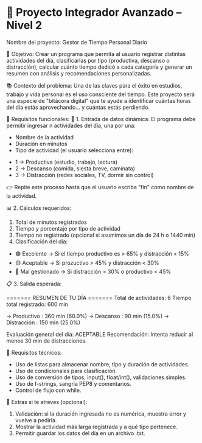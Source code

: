 # 🧾 Proyecto Integrador Avanzado – Nivel 2
Nombre del proyecto: Gestor de Tiempo Personal Diario

🎯 Objetivo:
Crear un programa que permita al usuario registrar distintas actividades del día, clasificarlas por tipo (productiva, descanso o distracción), calcular cuánto tiempo dedicó a cada categoría y generar un resumen con análisis y recomendaciones personalizadas.

📚 Contexto del problema:
Una de las claves para el éxito en estudios, trabajo y vida personal es el uso consciente del tiempo. Este proyecto será una especie de "bitácora digital" que te ayude a identificar cuántas horas del día estás aprovechando... y cuántas estás perdiendo.

📂 Requisitos funcionales:
🧩 1. Entrada de datos dinámica:
El programa debe permitir ingresar n actividades del día, una por una:
- Nombre de la actividad
- Duración en minutos
- Tipo de actividad (el usuario selecciona entre):
* 1 → Productiva (estudio, trabajo, lectura)
* 2 → Descanso (comida, siesta breve, caminata)
* 3 → Distracción (redes sociales, TV, dormir sin control)

👉 Repite este proceso hasta que el usuario escriba "fin" como nombre de la actividad.

📊 2. Cálculos requeridos:
1. Total de minutos registrados
2. Tiempo y porcentaje por tipo de actividad
3. Tiempo no registrado (opcional si asumimos un día de 24 h o 1440 min)
4. Clasificación del día:
* 🟢 Excelente → Si el tiempo productivo es > 65% y distracción < 15%
* 🟡 Aceptable → Si prozuctivo > 45% y distracción < 30%
* 🔴 Mal gestionado → Si distracción > 30% o productivo < 45%

📋 3. Salida esperada:

======= RESUMEN DE TU DÍA =======
Total de actividades: 6
Tiempo total registrado: 600 min

→ Productivo   : 360 min (60.0%)
→ Descanso     : 90 min (15.0%)
→ Distracción  : 150 min (25.0%)

Evaluación general del día: ACEPTABLE
Recomendación: Intenta reducir al menos 30 min de distracciones.

🧰 Requisitos técnicos:
- Uso de listas para almacenar nombre, tipo y duración de actividades.
- Uso de condicionales para clasificación.
- Uso de conversión de tipos, input(), float/int(), validaciones simples.
- Uso de f-strings, sangría PEP8 y comentarios.
- Control de flujo con while.

🚀 Extras si te atreves (opcional):
1. Validación: si la duración ingresada no es numérica, muestra error y vuelve a pedirla.
2. Mostrar la actividad más larga registrada y a qué tipo pertenece.
3. Permitir guardar los datos del día en un archivo .txt.

